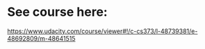 
# See course here:
https://www.udacity.com/course/viewer#!/c-cs373/l-48739381/e-48692809/m-48641515
